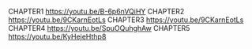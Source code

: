 CHAPTER1 https://youtu.be/B-6p6nVQiHY 
CHAPTER2 https://youtu.be/9CKarnEotLs
CHAPTER3 https://youtu.be/9CKarnEotLs
CHAPTER4 https://youtu.be/SpuOQuhghAw
CHAPTER5 https://youtu.be/KyHejeHthp8 